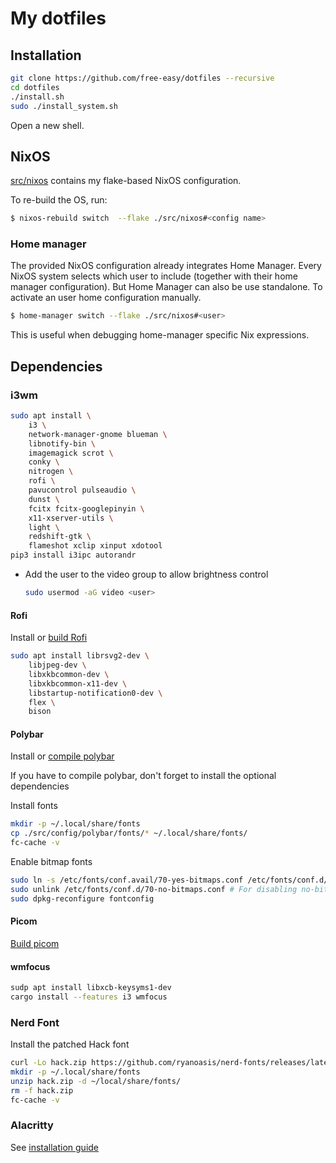 # My dotfiles

## Installation

```sh
git clone https://github.com/free-easy/dotfiles --recursive
cd dotfiles
./install.sh
sudo ./install_system.sh
```

Open a new shell.

## NixOS

[src/nixos](./src/nixos/) contains my flake-based NixOS configuration.

To re-build the OS, run:

```sh
$ nixos-rebuild switch  --flake ./src/nixos#<config name>
```

### Home manager

The provided NixOS configuration already integrates Home Manager. Every NixOS system selects which user to include (together with their home manager configuration).
But Home Manager can also be use standalone. To activate an user home configuration manually.

```sh
$ home-manager switch --flake ./src/nixos#<user>
```

This is useful when debugging home-manager specific Nix expressions.

## Dependencies

### i3wm

```sh
sudo apt install \
    i3 \
    network-manager-gnome blueman \
    libnotify-bin \
    imagemagick scrot \
    conky \
    nitrogen \
    rofi \
    pavucontrol pulseaudio \
    dunst \
    fcitx fcitx-googlepinyin \
    x11-xserver-utils \
    light \
    redshift-gtk \
    flameshot xclip xinput xdotool
pip3 install i3ipc autorandr
```

-   Add the user to the video group to allow brightness control

    ```sh
    sudo usermod -aG video <user>
    ```

#### Rofi

Install or [build Rofi](https://github.com/davatorium/rofi/blob/next/INSTALL.md)

```sh
sudo apt install librsvg2-dev \
    libjpeg-dev \
    libxkbcommon-dev \
    libxkbcommon-x11-dev \
    libstartup-notification0-dev \
    flex \
    bison
```

#### Polybar

Install or [compile polybar](https://github.com/polybar/polybar/wiki/Compiling)

If you have to compile polybar, don't forget to install the optional
dependencies

Install fonts

```sh
mkdir -p ~/.local/share/fonts
cp ./src/config/polybar/fonts/* ~/.local/share/fonts/
fc-cache -v
```

Enable bitmap fonts

```sh
sudo ln -s /etc/fonts/conf.avail/70-yes-bitmaps.conf /etc/fonts/conf.d/
sudo unlink /etc/fonts/conf.d/70-no-bitmaps.conf # For disabling no-bitmap setting
sudo dpkg-reconfigure fontconfig
```

#### Picom

[Build picom](https://github.com/yshui/picom#build)

#### wmfocus

```sh
sudp apt install libxcb-keysyms1-dev
cargo install --features i3 wmfocus
```

### Nerd Font

Install the patched Hack font

```sh
curl -Lo hack.zip https://github.com/ryanoasis/nerd-fonts/releases/latest/download/Hack.zip
mkdir -p ~/.local/share/fonts
unzip hack.zip -d ~/local/share/fonts/
rm -f hack.zip
fc-cache -v
```

### Alacritty

See [installation guide](https://github.com/alacritty/alacritty#pop_os--ubuntu)
